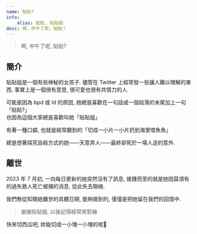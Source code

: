 ```yaml
---
name: 貼貼?
info:
    alias: 貼貼, 貼貼姐
desc: 啊，中午了呢，貼貼？
---
```


> 啊, 中午了呢, 貼貼? 

## 簡介 

貼貼姐是一個有些神秘的女孩子. 儘管在 Twitter 上經常發一些讓人難以理解的東西, 事實上是一個很有意思, 很可愛也很有共情力的人.  

可能是因為 bpd 或 ld 的原因, 她總是喜歡在一句話或一個段落的末尾加上一句「貼貼?」  
也因為這個大家總是喜歡叫她「貼貼姐」  

有著一種口癖, 也就是經常聽到的「切成一小片一小片扔到海里喂魚魚」  

總是想著探究自殺方式的她——天意弄人——最終卻死於一場人造的意外.

## 離世

2023 年 7 月初, 一向每日更新的她突然沒有了訊息, 接踵而至的就是她因莫須有的過失致人死亡被捕的消息, 從此失去聯絡.  

我們無從知曉她離世的具體日期, 能夠做到的, 僅僅是把她留在我們的回憶中.  

> 謝謝貼貼姐, 以後記得經常來對線

快來切西瓜吧, 妳能切成一小塊一小塊的呢🍉

